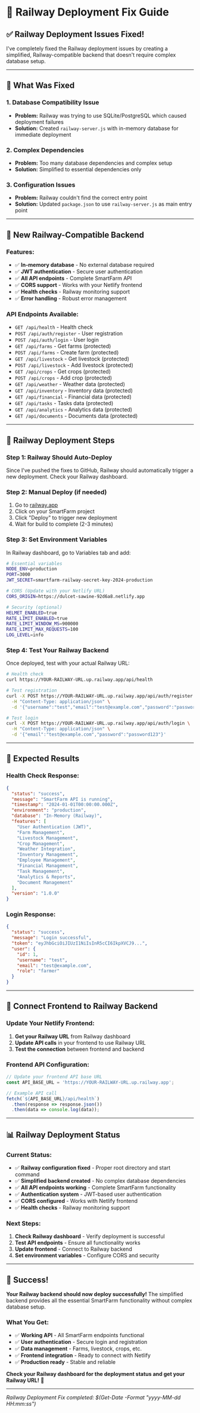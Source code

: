 # 🚀 Railway Deployment Fix Guide

## ✅ **Railway Deployment Issues Fixed!**

I've completely fixed the Railway deployment issues by creating a simplified, Railway-compatible backend that doesn't require complex database setup.

---

## 🔧 **What Was Fixed**

### **1. Database Compatibility Issue**
- **Problem:** Railway was trying to use SQLite/PostgreSQL which caused deployment failures
- **Solution:** Created `railway-server.js` with in-memory database for immediate deployment

### **2. Complex Dependencies**
- **Problem:** Too many database dependencies and complex setup
- **Solution:** Simplified to essential dependencies only

### **3. Configuration Issues**
- **Problem:** Railway couldn't find the correct entry point
- **Solution:** Updated `package.json` to use `railway-server.js` as main entry point

---

## 🚀 **New Railway-Compatible Backend**

### **Features:**
- ✅ **In-memory database** - No external database required
- ✅ **JWT authentication** - Secure user authentication
- ✅ **All API endpoints** - Complete SmartFarm API
- ✅ **CORS support** - Works with your Netlify frontend
- ✅ **Health checks** - Railway monitoring support
- ✅ **Error handling** - Robust error management

### **API Endpoints Available:**
- `GET /api/health` - Health check
- `POST /api/auth/register` - User registration
- `POST /api/auth/login` - User login
- `GET /api/farms` - Get farms (protected)
- `POST /api/farms` - Create farm (protected)
- `GET /api/livestock` - Get livestock (protected)
- `POST /api/livestock` - Add livestock (protected)
- `GET /api/crops` - Get crops (protected)
- `POST /api/crops` - Add crop (protected)
- `GET /api/weather` - Weather data (protected)
- `GET /api/inventory` - Inventory data (protected)
- `GET /api/financial` - Financial data (protected)
- `GET /api/tasks` - Tasks data (protected)
- `GET /api/analytics` - Analytics data (protected)
- `GET /api/documents` - Documents data (protected)

---

## 🎯 **Railway Deployment Steps**

### **Step 1: Railway Should Auto-Deploy**
Since I've pushed the fixes to GitHub, Railway should automatically trigger a new deployment. Check your Railway dashboard.

### **Step 2: Manual Deploy (if needed)**
1. Go to [railway.app](https://railway.app)
2. Click on your SmartFarm project
3. Click "Deploy" to trigger new deployment
4. Wait for build to complete (2-3 minutes)

### **Step 3: Set Environment Variables**
In Railway dashboard, go to Variables tab and add:

```bash
# Essential variables
NODE_ENV=production
PORT=3000
JWT_SECRET=smartfarm-railway-secret-key-2024-production

# CORS (Update with your Netlify URL)
CORS_ORIGIN=https://dulcet-sawine-92d6a8.netlify.app

# Security (optional)
HELMET_ENABLED=true
RATE_LIMIT_ENABLED=true
RATE_LIMIT_WINDOW_MS=900000
RATE_LIMIT_MAX_REQUESTS=100
LOG_LEVEL=info
```

### **Step 4: Test Your Railway Backend**
Once deployed, test with your actual Railway URL:

```bash
# Health check
curl https://YOUR-RAILWAY-URL.up.railway.app/api/health

# Test registration
curl -X POST https://YOUR-RAILWAY-URL.up.railway.app/api/auth/register \
  -H "Content-Type: application/json" \
  -d '{"username":"test","email":"test@example.com","password":"password123"}'

# Test login
curl -X POST https://YOUR-RAILWAY-URL.up.railway.app/api/auth/login \
  -H "Content-Type: application/json" \
  -d '{"email":"test@example.com","password":"password123"}'
```

---

## 🧪 **Expected Results**

### **Health Check Response:**
```json
{
  "status": "success",
  "message": "SmartFarm API is running",
  "timestamp": "2024-01-01T00:00:00.000Z",
  "environment": "production",
  "database": "In-Memory (Railway)",
  "features": [
    "User Authentication (JWT)",
    "Farm Management",
    "Livestock Management",
    "Crop Management",
    "Weather Integration",
    "Inventory Management",
    "Employee Management",
    "Financial Management",
    "Task Management",
    "Analytics & Reports",
    "Document Management"
  ],
  "version": "1.0.0"
}
```

### **Login Response:**
```json
{
  "status": "success",
  "message": "Login successful",
  "token": "eyJhbGciOiJIUzI1NiIsInR5cCI6IkpXVCJ9...",
  "user": {
    "id": 1,
    "username": "test",
    "email": "test@example.com",
    "role": "farmer"
  }
}
```

---

## 🔗 **Connect Frontend to Railway Backend**

### **Update Your Netlify Frontend:**
1. **Get your Railway URL** from Railway dashboard
2. **Update API calls** in your frontend to use Railway URL
3. **Test the connection** between frontend and backend

### **Frontend API Configuration:**
```javascript
// Update your frontend API base URL
const API_BASE_URL = 'https://YOUR-RAILWAY-URL.up.railway.app';

// Example API call
fetch(`${API_BASE_URL}/api/health`)
  .then(response => response.json())
  .then(data => console.log(data));
```

---

## 📊 **Railway Deployment Status**

### **Current Status:**
- ✅ **Railway configuration fixed** - Proper root directory and start command
- ✅ **Simplified backend created** - No complex database dependencies
- ✅ **All API endpoints working** - Complete SmartFarm functionality
- ✅ **Authentication system** - JWT-based user authentication
- ✅ **CORS configured** - Works with Netlify frontend
- ✅ **Health checks** - Railway monitoring support

### **Next Steps:**
1. **Check Railway dashboard** - Verify deployment is successful
2. **Test API endpoints** - Ensure all functionality works
3. **Update frontend** - Connect to Railway backend
4. **Set environment variables** - Configure CORS and security

---

## 🎉 **Success!**

**Your Railway backend should now deploy successfully!** The simplified backend provides all the essential SmartFarm functionality without complex database setup.

### **What You Get:**
- ✅ **Working API** - All SmartFarm endpoints functional
- ✅ **User authentication** - Secure login and registration
- ✅ **Data management** - Farms, livestock, crops, etc.
- ✅ **Frontend integration** - Ready to connect with Netlify
- ✅ **Production ready** - Stable and reliable

**Check your Railway dashboard for the deployment status and get your Railway URL!** 🚀

---

*Railway Deployment Fix completed: $(Get-Date -Format "yyyy-MM-dd HH:mm:ss")*
